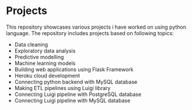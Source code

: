 # Projects
This repository showcases various projects i have worked on using python language. The repository includes projects based on following topics:

* Data cleaning
* Exploratory data analysis
* Predictive modelling
* Machine learning models
* Building web applications using Flask Framework
* Heroku cloud development
* Connecting python backend with MySQL database
* Making ETL pipelines using Luigi library
* Connecting Luigi pipeline with PostgreSQL database
* Connecting Luigi pipeline with MySQL database
